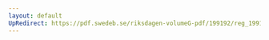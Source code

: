 ```yaml
---
layout: default
UpRedirect: https://pdf.swedeb.se/riksdagen-volumeG-pdf/199192/reg_199192/reg_199192_0828.pdf
---
```

